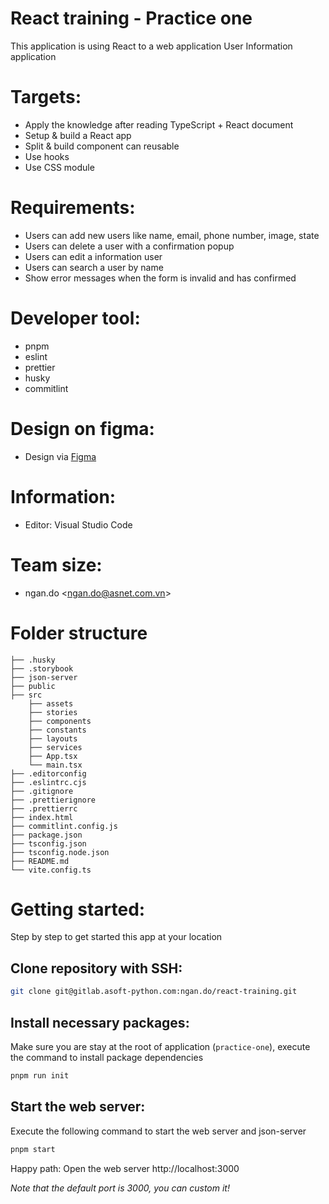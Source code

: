 # React training - Practice one

This application is using React to a web application User Information application

# Targets:

- Apply the knowledge after reading TypeScript + React document
- Setup & build a React app
- Split & build component can reusable
- Use hooks
- Use CSS module

# Requirements:

- Users can add new users like name, email, phone number, image, state
- Users can delete a user with a confirmation popup
- Users can edit a information user
- Users can search a user by name
- Show error messages when the form is invalid and has confirmed

# Developer tool:

- pnpm
- eslint
- prettier
- husky
- commitlint

# Design on figma:

- Design via [Figma](https://www.figma.com/file/xyVeUQ1gNu7WJv2mlvHans/Table-Design-system-(Community)?type=design&node-id=29-1222&mode=design&t=GYlhJBkTLkNLCF6n-0)

# Information:

- Editor: Visual Studio Code

# Team size:

- ngan.do <[ngan.do@asnet.com.vn](ngan.do@asnet.com.vn)>

# Folder structure

```
├── .husky
├── .storybook
├── json-server
├── public
├── src
    ├── assets
    ├── stories
    ├── components
    ├── constants
    ├── layouts
    ├── services
    ├── App.tsx
    └── main.tsx
├── .editorconfig
├── .eslintrc.cjs
├── .gitignore
├── .prettierignore
├── .prettierrc
├── index.html
├── commitlint.config.js
├── package.json
├── tsconfig.json
├── tsconfig.node.json
├── README.md
└── vite.config.ts

```

# Getting started:

Step by step to get started this app at your location

## Clone repository with SSH:

```bash
git clone git@gitlab.asoft-python.com:ngan.do/react-training.git
```

## Install necessary packages:

Make sure you are stay at the root of application (`practice-one`), execute the command
to install package dependencies

```bash
pnpm run init
```

## Start the web server:

Execute the following command to start the web server and json-server

```bash
pnpm start
```

Happy path: Open the web server http://localhost:3000

_Note that the default port is 3000, you can custom it!_
